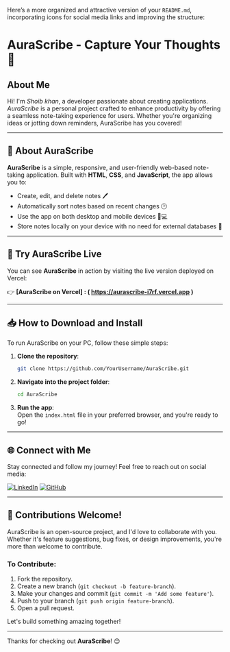 Here’s a more organized and attractive version of your `README.md`, incorporating icons for social media links and improving the structure:


# AuraScribe - Capture Your Thoughts 📝

## About Me
Hi! I'm *Shoib khan*, a developer passionate about creating applications. *AuraScribe* is a personal project crafted to enhance productivity by offering a seamless note-taking experience for users. Whether you're organizing ideas or jotting down reminders, AuraScribe has you covered!

---

## 🌟 About AuraScribe
**AuraScribe** is a simple, responsive, and user-friendly web-based note-taking application. Built with **HTML**, **CSS**, and **JavaScript**, the app allows you to:

- Create, edit, and delete notes 🖊️
- Automatically sort notes based on recent changes 🕑
- Use the app on both desktop and mobile devices 📱💻
- Store notes locally on your device with no need for external databases 💾

---

## 🚀 Try AuraScribe Live

You can see **AuraScribe** in action by visiting the live version deployed on Vercel:

 👉 **[AuraScribe on Vercel] : ( https://aurascribe-i7rf.vercel.app )**

---
## 📥 How to Download and Install

To run AuraScribe on your PC, follow these simple steps:

1. **Clone the repository**:  
   ```bash
   git clone https://github.com/YourUsername/AuraScribe.git
   ```

2. **Navigate into the project folder**:
   ```bash
   cd AuraScribe
   ```

3. **Run the app**:  
   Open the `index.html` file in your preferred browser, and you're ready to go!

---

## 🌐 Connect with Me

Stay connected and follow my journey! Feel free to reach out on social media:

[![LinkedIn](https://img.icons8.com/ios-filled/50/0077B5/linkedin.png)](https://www.linkedin.com/in/shoib-khan-7a62bb16b/)
[![GitHub](https://img.icons8.com/ios-filled/50/000000/github.png)](https://github.com/shoibk897)

---

## 🤝 Contributions Welcome!

AuraScribe is an open-source project, and I'd love to collaborate with you. Whether it's feature suggestions, bug fixes, or design improvements, you're more than welcome to contribute.

### To Contribute:

1. Fork the repository.
2. Create a new branch (`git checkout -b feature-branch`).
3. Make your changes and commit (`git commit -m 'Add some feature'`).
4. Push to your branch (`git push origin feature-branch`).
5. Open a pull request.

Let's build something amazing together!

---

Thanks for checking out **AuraScribe**! 😊
```